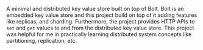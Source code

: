 A minimal and distributed key value store built on top of Bolt.
Bolt is an embedded key value store and this project build on top of it adding features like replicas, and sharding.
Furthermore, the project provides HTTP APIs to `set` and `get` values to and from the distributed key value store.
This project was helpful for me in practically learning distributed system concepts like partitioning, replication, etc.
